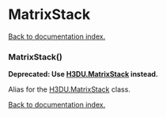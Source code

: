 # MatrixStack

[Back to documentation index.](index.md)

<a name='MatrixStack'></a>
### MatrixStack()

<b>Deprecated: Use <a href="H3DU.MatrixStack.md">H3DU.MatrixStack</a> instead.</b>

Alias for the <a href="H3DU.MatrixStack.md">H3DU.MatrixStack</a> class.

[Back to documentation index.](index.md)
